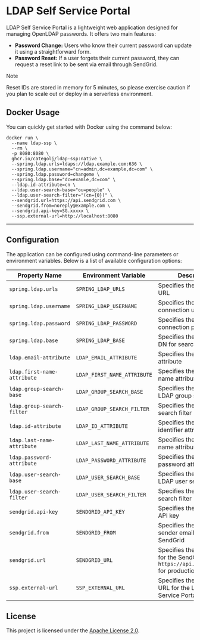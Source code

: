 # LDAP Self Service Portal

LDAP Self Service Portal is a lightweight web application designed for managing OpenLDAP passwords.
It offers two main features:

- **Password Change:** Users who know their current password can update it using a straightforward
  form.
- **Password Reset:** If a user forgets their current password, they can request a reset link to be
  sent via email through SendGrid.

> [!NOTE]
> Reset IDs are stored in memory for 5 minutes, so please exercise caution if you plan to scale out
> or deploy in a serverless environment.

## Docker Usage

You can quickly get started with Docker using the command below:

```shell
docker run \
  --name ldap-ssp \
  --rm \
  -p 8080:8080 \
  ghcr.io/categolj/ldap-ssp:native \
  --spring.ldap.urls=ldaps://ldap.example.com:636 \
  --spring.ldap.username="cn=admin,dc=example,dc=com" \
  --spring.ldap.password=changeme \
  --spring.ldap.base="dc=examle,dc=com" \
  --ldap.id-attribute=cn \
  --ldap.user-search-base="ou=people" \
  --ldap.user-search-filter="(cn={0})" \
  --sendgrid.url=https://api.sendgrid.com \
  --sendgrid.from=noreply@example.com \
  --sendgrid.api-key=SG.xxxxx \
  --ssp.external-url=http://localhost:8080
```

---

## Configuration

The application can be configured using command-line parameters or environment variables. Below is a
list of available configuration options:

| Property Name               | Environment Variable        | Description                                                                                 | Default Value           |
|-----------------------------|-----------------------------|---------------------------------------------------------------------------------------------|-------------------------|
| `spring.ldap.urls`          | `SPRING_LDAP_URLS`          | Specifies the LDAP server URL                                                               |                         |
| `spring.ldap.username`      | `SPRING_LDAP_USERNAME`      | Specifies the LDAP connection username                                                      |                         |
| `spring.ldap.password`      | `SPRING_LDAP_PASSWORD`      | Specifies the LDAP connection password                                                      |                         |
| `spring.ldap.base`          | `SPRING_LDAP_BASE`          | Specifies the base LDAP DN for searches                                                     |                         |
| `ldap.email-attribute`      | `LDAP_EMAIL_ATTRIBUTE`      | Specifies the LDAP email attribute                                                          | `mail`                  |
| `ldap.first-name-attribute` | `LDAP_FIRST_NAME_ATTRIBUTE` | Specifies the LDAP first name attribute                                                     | `givenName`             |
| `ldap.group-search-base`    | `LDAP_GROUP_SEARCH_BASE`    | Specifies the base DN for LDAP group search                                                 |                         |
| `ldap.group-search-filter`  | `LDAP_GROUP_SEARCH_FILTER`  | Specifies the LDAP group search filter                                                      |                         |
| `ldap.id-attribute`         | `LDAP_ID_ATTRIBUTE`         | Specifies the LDAP identifier attribute                                                     | `cn`                    |
| `ldap.last-name-attribute`  | `LDAP_LAST_NAME_ATTRIBUTE`  | Specifies the LDAP last name attribute                                                      | `sn`                    |
| `ldap.password-attribute`   | `LDAP_PASSWORD_ATTRIBUTE`   | Specifies the LDAP password attribute                                                       | `userPassword`          |
| `ldap.user-search-base`     | `LDAP_USER_SEARCH_BASE`     | Specifies the base DN for LDAP user search                                                  |                         |
| `ldap.user-search-filter`   | `LDAP_USER_SEARCH_FILTER`   | Specifies the LDAP user search filter                                                       | `(cn={0})`              |
| `sendgrid.api-key`          | `SENDGRID_API_KEY`          | Specifies the SendGrid API key                                                              | `SG.xxxxx`              |
| `sendgrid.from`             | `SENDGRID_FROM`             | Specifies the default sender email address for SendGrid                                     | `noreply@example.com`   |
| `sendgrid.url`              | `SENDGRID_URL`              | Specifies the base URL for the SendGrid API. Use `https://api.sendgrid.com` for production. | `http://127.0.0.1:3030` |
| `ssp.external-url`          | `SSP_EXTERNAL_URL`          | Specifies the external URL for the LDAP Self Service Portal application                     | `http://localhost:8080` |

## License

This project is licensed under
the [Apache License 2.0](https://www.apache.org/licenses/LICENSE-2.0).